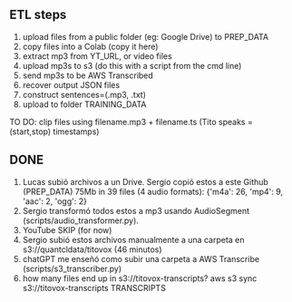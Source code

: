 ## ETL steps 

1. upload files from a public folder (eg: Google Drive) to PREP_DATA
2. copy files into a Colab (copy it here)
3. extract mp3 from YT_URL, or video files
4. upload mp3s to s3 (do this with a script from the cmd line)
5. send mp3s to be AWS Transcribed
6. recover output JSON files
7. construct sentences=(.mp3, .txt)
8. upload to folder TRAINING_DATA

TO DO: clip files using filename.mp3 + filename.ts (Tito speaks = (start,stop) timestamps)

## DONE
1. Lucas subió archivos a un Drive. Sergio copió estos a este Github (PREP_DATA)
75Mb in 39 files (4 audio formats): {'m4a': 26, 'mp4': 9, 'aac': 2, 'ogg': 2}
2. Sergio transformó todos estos a mp3 usando AudioSegment (scripts/audio_transformer.py).
3. YouTube SKIP (for now)
4. Sergio subió estos archivos manualmente a una carpeta en s3://quantcldata/titovox (46 minutos)
5. chatGPT me enseñó como subir una carpeta a AWS Transcribe (scripts/s3_transcriber.py)
6. how many files end up in s3://titovox-transcripts? 
   aws s3 sync s3://titovox-transcripts TRANSCRIPTS
